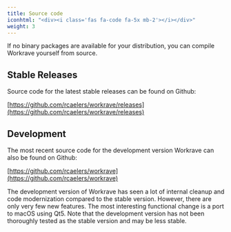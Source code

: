 ```yaml
---
title: Source code
iconhtml: "<div><i class='fas fa-code fa-5x mb-2'></i></div>"
weight: 3
---
```


If no binary packages are available for your distribution, you can compile
Workrave yourself from source.

## Stable Releases

Source code for the latest stable releases can be found on Github:

[https://github.com/rcaelers/workrave/releases](https://github.com/rcaelers/workrave/releases)

## Development

The most recent source code for the development version Workrave can also be found on Github:

[https://github.com/rcaelers/workrave](https://github.com/rcaelers/workrave)

The development version of Workrave has seen a lot of internal cleanup and code modernization compared to the stable version.
However, there are only very few new features. The most interesting functional change is a port to macOS using Qt5.
Note that the development version has not been thoroughly tested as the stable version and may be less stable.

<!--
## Building Workrave

Instructions for building Workrave on Linux/Unix and Windows are available:

- [Linux/Unix](/docs/build/linux)
- [Windows](/docs/build/windows)
-->
